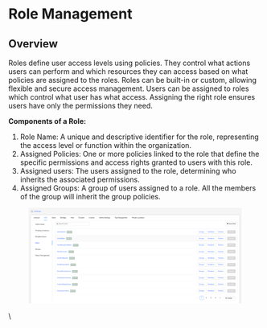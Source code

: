 # Role Management

## Overview

Roles define user access levels using policies. They control what actions users can perform and which resources they can access based on what policies are assigned to the roles. Roles can be built-in or custom, allowing flexible and secure access management. Users can be assigned to roles which control what user has what access. Assigning the right role ensures users have only the permissions they need.

**Components of a Role:**

1. Role Name: A unique and descriptive identifier for the role, representing the access level or function within the organization.
2. Assigned Policies: One or more policies linked to the role that define the specific permissions and access rights granted to users with this role.
3. Assigned users: The users assigned to the role, determining who inherits the associated permissions.
4. Assigned Groups: A group of users assigned to a role. All the members of the group will inherit the group policies.

<figure><img src="../../../.gitbook/assets/image (1093).png" alt=""><figcaption></figcaption></figure>

\
